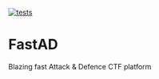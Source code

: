 [![tests](https://github.com/C4T-BuT-S4D/FastAD/actions/workflows/tests.yml/badge.svg?branch=master)](https://github.com/C4T-BuT-S4D/FastAD/actions/workflows/tests.yml)

# FastAD

Blazing fast Attack &amp; Defence CTF platform
